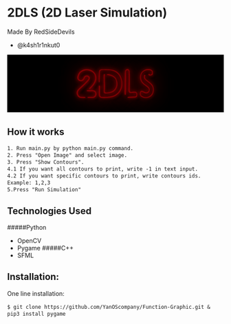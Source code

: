 # 2DLS (2D Laser Simulation)
Made By RedSideDevils 
- @k4sh1r1nkut0

![output_HyoIRD](https://github.com/RedSideDevils/2DLS/blob/main/logo.gif)

## How it works
```
1. Run main.py by python main.py command.
2. Press "Open Image" and select image.
3. Press "Show Contours".
4.1 If you want all contours to print, write -1 in text input.
4.2 If you want specific contours to print, write contours ids. Example: 1,2,3
5.Press "Run Simulation"
```
## Technologies Used
#####Python
- OpenCV
- Pygame
#####C++
- SFML



## Installation:

One line installation:
```
$ git clone https://github.com/YanOScompany/Function-Graphic.git & pip3 install pygame
```

